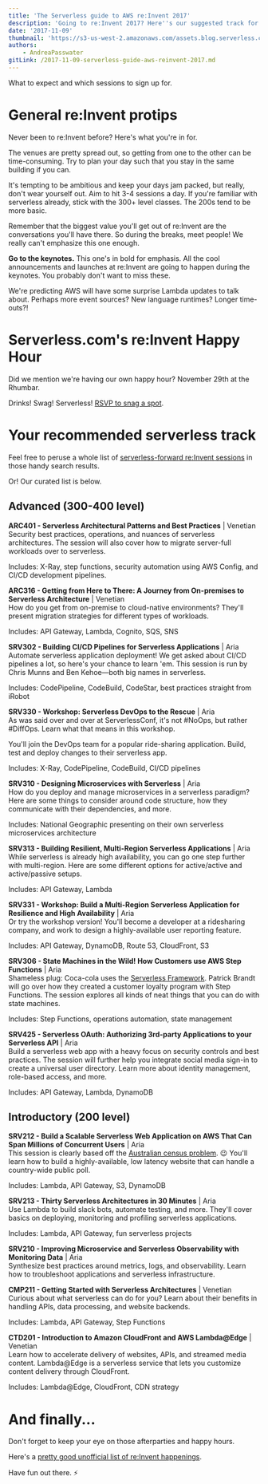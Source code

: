 ```yaml
---
title: 'The Serverless guide to AWS re:Invent 2017'
description: 'Going to re:Invent 2017? Here''s our suggested track for getting the most info on serverless and Lambda.'
date: '2017-11-09'
thumbnail: 'https://s3-us-west-2.amazonaws.com/assets.blog.serverless.com/awsreinvent.jpg'
authors:
    - AndreaPasswater
gitLink: /2017-11-09-serverless-guide-aws-reinvent-2017.md
---
```


What to expect and which sessions to sign up for.

# General re:Invent protips

Never been to re:Invent before? Here's what you're in for.

The venues are pretty spread out, so getting from one to the other can be time-consuming. Try to plan your day such that you stay in the same building if you can.

It's tempting to be ambitious and keep your days jam packed, but really, don't wear yourself out. Aim to hit 3-4 sessions a day. If you're familiar with serverless already, stick with the 300+ level classes. The 200s tend to be more basic.

Remember that the biggest value you'll get out of re:Invent are the conversations you'll have there. So during the breaks, meet people! We really can't emphasize this one enough.

**Go to the keynotes.** This one's in bold for emphasis. All the cool announcements and launches at re:Invent are going to happen during the keynotes. You probably don't want to miss these.

We're predicting AWS will have some surprise Lambda updates to talk about. Perhaps more event sources? New language runtimes? Longer time-outs?!

# Serverless.com's re:Invent Happy Hour

Did we mention we're having our own happy hour? November 29th at the Rhumbar.

Drinks! Swag! Serverless! [RSVP to snag a spot](https://www.eventbrite.com/e/serverless-happy-hour-tickets-39623766753).

# Your recommended serverless track

Feel free to peruse a whole list of [serverless-forward re:Invent sessions](https://www.portal.reinvent.awsevents.com/connect/search.ww#loadSearch-searchPhrase=lambda&searchType=session&tc=0&sortBy=abbreviationSort&p=&i(10042)=10482&i(10042)=16545) in those handy search results.

Or! Our curated list is below.

## Advanced (300-400 level)

**ARC401 - Serverless Architectural Patterns and Best Practices** | Venetian<br>
Security best practices, operations, and nuances of serverless architectures. The session will also cover how to migrate server-full workloads over to serverless.

Includes: X-Ray, step functions, security automation using AWS Config, and CI/CD development pipelines.

**ARC316 - Getting from Here to There: A Journey from On-premises to Serverless Architecture** | Venetian<br>
How do you get from on-premise to cloud-native environments? They'll present migration strategies for different types of workloads.

Includes: API Gateway, Lambda, Cognito, SQS, SNS

**SRV302 - Building CI/CD Pipelines for Serverless Applications** | Aria<br>
Automate serverless application deployment! We get asked about CI/CD pipelines a lot, so here's your chance to learn 'em. This session is run by Chris Munns and Ben Kehoe—both big names in serverless.

Includes: CodePipeline, CodeBuild, CodeStar, best practices straight from iRobot

**SRV330 - Workshop: Serverless DevOps to the Rescue** | Aria<br>
As was said over and over at ServerlessConf, it's not #NoOps, but rather #DiffOps. Learn what that means in this workshop.

You'll join the DevOps team for a popular ride-sharing application. Build, test and deploy changes to their serverless app.

Includes: X-Ray, CodePipeline, CodeBuild, CI/CD pipelines

**SRV310 - Designing Microservices with Serverless** | Aria<br>
How do you deploy and manage microservices in a serverless paradigm? Here are some things to consider around code structure, how they communicate with their dependencies, and more.

Includes: National Geographic presenting on their own serverless microservices architecture

**SRV313 - Building Resilient, Multi-Region Serverless Applications** | Aria<br>
While serverless is already high availability, you can go one step further with multi-region. Here are some different options for active/active and active/passive setups.

Includes: API Gateway, Lambda

**SRV331 - Workshop: Build a Multi-Region Serverless Application for Resilience and High Availability** | Aria<br>
Or try the workshop version! You'll become a developer at a ridesharing company, and work to design a highly-available user reporting feature.

Includes: API Gateway, DynamoDB, Route 53, CloudFront, S3

**SRV306 - State Machines in the Wild! How Customers use AWS Step Functions** | Aria<br>
Shameless plug: Coca-cola uses the [Serverless Framework](serverless.com/framework). Patrick Brandt will go over how they created a customer loyalty program with Step Functions. The session explores all kinds of neat things that you can do with state machines.

Includes: Step Functions, operations automation, state management

**SRV425 - Serverless OAuth: Authorizing 3rd-party Applications to your Serverless API** | Aria<br>
Build a serverless web app with a heavy focus on security controls and best practices. The session will further help you integrate social media sign-in to create a universal user directory. Learn more about identity management, role-based access, and more.

Includes: API Gateway, Lambda, DynamoDB

## Introductory (200 level)

**SRV212 - Build a Scalable Serverless Web Application on AWS That Can Span Millions of Concurrent Users** | Aria<br>
This session is clearly based off the [Australian census problem](https://serverless.com/blog/building-a-better-australian-census-site/). 😉 You'll learn how to build a highly-available, low latency website that can handle a country-wide public poll.

Includes: Lambda, API Gateway, S3, DynamoDB

**SRV213 - Thirty Serverless Architectures in 30 Minutes** | Aria<br>
Use Lambda to build slack bots, automate testing, and more. They'll cover basics on deploying, monitoring and profiling serverless applications.

Includes: Lambda, API Gateway, fun serverless projects

**SRV210 - Improving Microservice and Serverless Observability with Monitoring Data** | Aria<br>
Synthesize best practices around metrics, logs, and observability. Learn how to troubleshoot applications and serverless infrastructure.

**CMP211 - Getting Started with Serverless Architectures** | Venetian<br>
Curious about what serverless can do for you? Learn about their benefits in handling APIs, data processing, and website backends.

Includes: Lambda, API Gateway, Step Functions

**CTD201 - Introduction to Amazon CloudFront and AWS Lambda@Edge** | Venetian<br>
Learn how to accelerate delivery of websites, APIs, and streamed media content. Lambda@Edge is a serverless service that lets you customize content delivery through CloudFront.

Includes: Lambda@Edge, CloudFront, CDN strategy

# And finally...

Don't forget to keep your eye on those afterparties and happy hours.

Here's a [pretty good unofficial list of re:Invent happenings](http://reinventparties.com/).

Have fun out there. ⚡️
